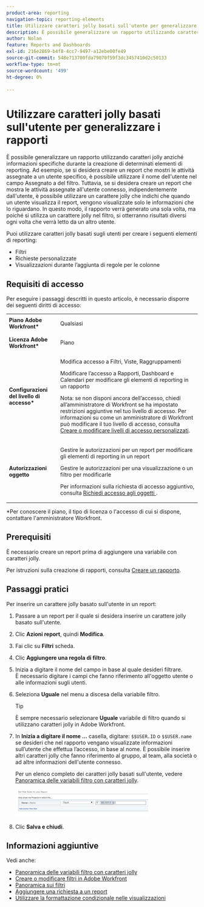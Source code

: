 ```yaml
---
product-area: reporting
navigation-topic: reporting-elements
title: Utilizzare caratteri jolly basati sull'utente per generalizzare i rapporti
description: È possibile generalizzare un rapporto utilizzando caratteri jolly anziché informazioni specifiche durante la creazione di determinati elementi di reporting.
author: Nolan
feature: Reports and Dashboards
exl-id: 216e2869-b4f8-4cc7-9497-a12ebe00fe49
source-git-commit: 548e713700fda79070f59f3dc3457410d2c50133
workflow-type: tm+mt
source-wordcount: '499'
ht-degree: 0%

---
```


# Utilizzare caratteri jolly basati sull&#39;utente per generalizzare i rapporti

È possibile generalizzare un rapporto utilizzando caratteri jolly anziché informazioni specifiche durante la creazione di determinati elementi di reporting. Ad esempio, se si desidera creare un report che mostri le attività assegnate a un utente specifico, è possibile utilizzare il nome dell&#39;utente nel campo Assegnato a del filtro. Tuttavia, se si desidera creare un report che mostra le attività assegnate all&#39;utente connesso, indipendentemente dall&#39;utente, è possibile utilizzare un carattere jolly che indichi che quando un utente visualizza il report, vengono visualizzate solo le informazioni che lo riguardano. In questo modo, il rapporto verrà generato una sola volta, ma poiché si utilizza un carattere jolly nel filtro, si otterranno risultati diversi ogni volta che verrà letto da un altro utente.

Puoi utilizzare caratteri jolly basati sugli utenti per creare i seguenti elementi di reporting:

* Filtri
* Richieste personalizzate
* Visualizzazioni durante l’aggiunta di regole per le colonne

## Requisiti di accesso

Per eseguire i passaggi descritti in questo articolo, è necessario disporre dei seguenti diritti di accesso:

<table style="table-layout:auto"> 
 <col> 
 <col> 
 <tbody> 
  <tr> 
   <td role="rowheader"><strong>Piano Adobe Workfront*</strong></td> 
   <td> <p>Qualsiasi</p> </td> 
  </tr> 
  <tr> 
   <td role="rowheader"><strong>Licenza Adobe Workfront*</strong></td> 
   <td> <p>Piano </p> </td> 
  </tr> 
  <tr> 
   <td role="rowheader"><strong>Configurazioni del livello di accesso*</strong></td> 
   <td> <p>Modifica accesso a Filtri, Viste, Raggruppamenti</p> <p>Modificare l’accesso a Rapporti, Dashboard e Calendari per modificare gli elementi di reporting in un rapporto</p> <p>Nota: se non disponi ancora dell’accesso, chiedi all’amministratore di Workfront se ha impostato restrizioni aggiuntive nel tuo livello di accesso. Per informazioni su come un amministratore di Workfront può modificare il tuo livello di accesso, consulta <a href="../../../administration-and-setup/add-users/configure-and-grant-access/create-modify-access-levels.md" class="MCXref xref">Creare o modificare livelli di accesso personalizzati</a>.</p> </td> 
  </tr> 
  <tr> 
   <td role="rowheader"><strong>Autorizzazioni oggetto</strong></td> 
   <td> <p>Gestire le autorizzazioni per un report per modificare gli elementi di reporting in un report</p> <p>Gestire le autorizzazioni per una visualizzazione o un filtro per modificarle</p> <p>Per informazioni sulla richiesta di accesso aggiuntivo, consulta <a href="../../../workfront-basics/grant-and-request-access-to-objects/request-access.md" class="MCXref xref">Richiedi accesso agli oggetti </a>.</p> </td> 
  </tr> 
 </tbody> 
</table>

&#42;Per conoscere il piano, il tipo di licenza o l&#39;accesso di cui si dispone, contattare l&#39;amministratore Workfront.

## Prerequisiti

È necessario creare un report prima di aggiungere una variabile con caratteri jolly.

Per istruzioni sulla creazione di rapporti, consulta [Creare un rapporto](../../../reports-and-dashboards/reports/creating-and-managing-reports/create-report.md).

## Passaggi pratici

Per inserire un carattere jolly basato sull&#39;utente in un report:

1. Passare a un report per il quale si desidera inserire un carattere jolly basato sull&#39;utente.
1. Clic **Azioni report**, quindi **Modifica**.

1. Fai clic su **Filtri** scheda.
1. Clic **Aggiungere una regola di filtro**.
1. Inizia a digitare il nome del campo in base al quale desideri filtrare.\
   È necessario digitare i campi che fanno riferimento all&#39;oggetto utente o alle informazioni sugli utenti.
1. Seleziona **Uguale** nel menu a discesa della variabile filtro.

   >[!TIP]
   >
   >È sempre necessario selezionare **Uguale** variabile di filtro quando si utilizzano caratteri jolly in Adobe Workfront.

1. In **Inizia a digitare il nome ...** casella, digitare: `$$USER.ID` o `$$USER.name` se desideri che nel rapporto vengano visualizzate informazioni sull’utente che effettua l’accesso, in base al nome. È possibile inserire altri caratteri jolly che fanno riferimento al gruppo, al team, alla società o ad altre informazioni dell&#39;utente connesso.

   Per un elenco completo dei caratteri jolly basati sull&#39;utente, vedere [Panoramica delle variabili filtro con caratteri jolly](../../../reports-and-dashboards/reports/reporting-elements/understand-wildcard-filter-variables.md).

   ![](assets/user-based-wildcard-in-project-filter-350x74.png)

1. Clic **Salva e chiudi**.

## Informazioni aggiuntive

Vedi anche:

<!--outdated: * [Basic Report Creation Program](https://one.workfront.com/s/basic-report-creation-program) -->
* [Panoramica delle variabili filtro con caratteri jolly](../../../reports-and-dashboards/reports/reporting-elements/understand-wildcard-filter-variables.md)
* [Creare o modificare filtri in Adobe Workfront](../../../reports-and-dashboards/reports/reporting-elements/create-filters.md)
* [Panoramica sui filtri](../../../reports-and-dashboards/reports/reporting-elements/filters-overview.md)
* [Aggiungere una richiesta a un report](../../../reports-and-dashboards/reports/creating-and-managing-reports/add-prompt-report.md)
* [Utilizzare la formattazione condizionale nelle visualizzazioni](../../../reports-and-dashboards/reports/reporting-elements/use-conditional-formatting-views.md)
